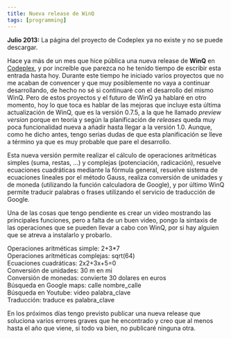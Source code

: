```yaml
---
title: Nueva release de WinQ
tags: [programming]
---
```

**Julio 2013:** La página del proyecto de Codeplex ya no existe y no se puede descargar.

Hace ya más de un mes que hice pública una nueva release de **WinQ** en [Codeplex](http://www.codeplex.com/winq), y por increíble que parezca no he tenido tiempo de escribir esta entrada hasta hoy. Durante este tiempo he iniciado varios proyectos que no me acaban de convencer y que muy posiblemente no vaya a continuar desarrollando, de hecho no sé si continuaré con el desarrollo del mismo WinQ. Pero de estos proyectos y el futuro de WinQ ya hablaré en otro momento, hoy lo que toca es hablar de las mejoras que incluye esta última actualización de WinQ, que es la versión 0.7.5, a la que he llamado _preview version_ porque en teoría y según la planificación de _releases_ queda muy poca funcionalidad nueva a añadir hasta llegar a la versión 1.0. Aunque, como he dicho antes, tengo serias dudas de que esta planificación se lleve a término ya que es muy probable que pare el desarrollo.

Esta nueva versión permite realizar el cálculo de operaciones aritméticas simples (suma, restas, …) y complejas (potenciación, radicación), resuelve ecuaciones cuadráticas mediante la fórmula general, resuelve sistema de ecuaciones lineales por el método Gauss, realiza conversión de unidades y de moneda (utilizando la función calculadora de Google), y por último WinQ permite traducir palabras o frases utilizando el servicio de traducción de Google.

Una de las cosas que tengo pendiente es crear un video mostrando las principales funciones, pero a falta de un buen video, pongo la sintaxis de las operaciones que se pueden llevar a cabo con WinQ, por si hay alguien que se atreva a instalarlo y probarlo.

Operaciones aritméticas simple: 2+3\*7  
Operaciones aritméticas complejas: sqrt(64)  
Ecuaciones cuadráticas: 2x2+3x+5=0  
Conversión de unidades: 30 m en mi  
Conversión de monedas: convierte 30 dolares en euros  
Búsqueda en Google maps: calle nombre\_calle  
Búsqueda en Youtube: video palabra\_clave  
Traducción: traduce es palabra\_clave

En los próximos días tengo previsto publicar una nueva release que soluciona varios errores graves que he encontrado y creo que al menos hasta el año que viene, si todo va bien, no publicaré ninguna otra.

